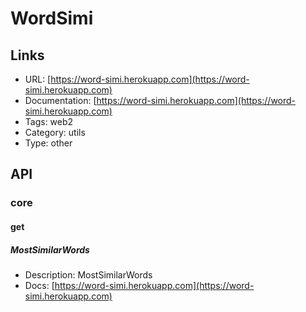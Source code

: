 # WordSimi

## Links

* URL: [https://word-simi.herokuapp.com](https://word-simi.herokuapp.com)
* Documentation: [https://word-simi.herokuapp.com](https://word-simi.herokuapp.com)
* Tags: web2
* Category: utils
* Type: other

## API

### core

#### get

##### MostSimilarWords

* Description: MostSimilarWords
* Docs: [https://word-simi.herokuapp.com](https://word-simi.herokuapp.com)

